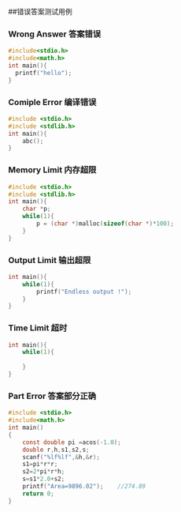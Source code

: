 ##错误答案测试用例
### Wrong Answer 答案错误
```  C
#include<stdio.h> 
#include<math.h>
int main(){
  printf("hello");
}
```

### Comiple Error 编译错误
```C
#include <stdio.h>
#include <stdlib.h>
int main(){
    abc();
}
```

### Memory Limit 内存超限

```C
#include <stdio.h>
#include <stdlib.h>
int main(){
    char *p;
    while(1){
        p = (char *)malloc(sizeof(char *)*100);
    }
}
```

###  Output Limit 输出超限
```C
int main(){
    while(1){
        printf("Endless output !");
    }
}
```

### Time Limit 超时
```C
int main(){
    while(1){
        
    }
}
```

### Part Error 答案部分正确
```C
#include <stdio.h>
#include<math.h>
int main()
{
	const double pi =acos(-1.0);
	double r,h,s1,s2,s;
	scanf("%lf%lf",&h,&r);
	s1=pi*r*r;
	s2=2*pi*r*h;
	s=s1*2.0+s2;
	printf("Area=9896.02");    //274.89
	return 0;
}
```